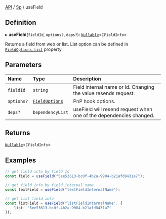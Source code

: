 [API](../index.md) / [Sp](../index.md#sp) / useField

## Definition

▸ **useField**(`fieldId`, `options?`, `deps?`): [`Nullable`](../Types/NullableT.md)<`IFieldInfo`\>

Returns a field from web or list. List option can be defined in [`FieldOptions.list`](../Interfaces/FieldOptions.md#list) property.

## Parameters

| Name | Type | Description |
| :------ | :------ | :------ |
| `fieldId` | `string` | Field internal name or Id. Changing the value resends request. |
| `options?` | [`FieldOptions`](../Interfaces/FieldOptions.md) | PnP hook options. |
| `deps?` | `DependencyList` | useField will resend request when one of the dependencies changed. |

## Returns

[`Nullable`](../Types/NullableT.md)<`IFieldInfo`\>

## Examples

```typescript
// get field info by field Id
const field = useField("5ee53613-bc0f-4b2a-9904-b21afd8431a7");

// get field info by field internal name
const textField = useField("textFieldInternalName");

// get list field info
const listField = useField("listFieldInternalName", {
	list: "5ee53613-bc0f-4b2a-9904-b21afd8431a7"
});
```
